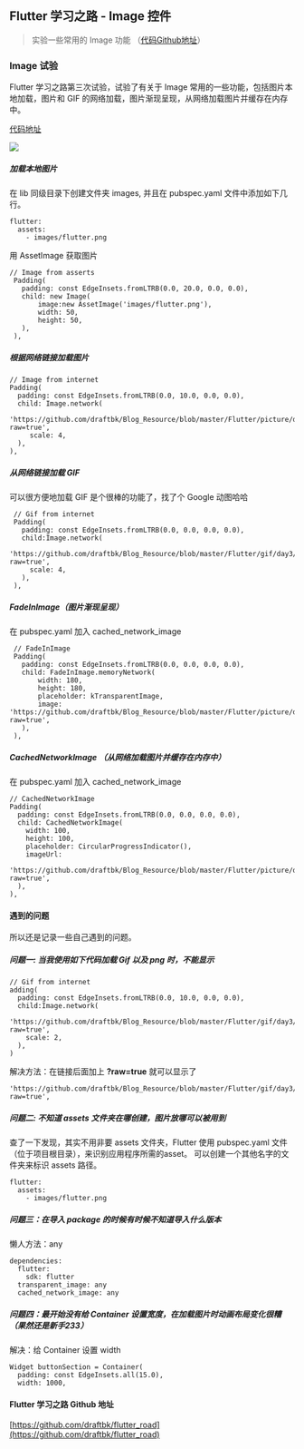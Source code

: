 ## Flutter 学习之路 - Image 控件
> 实验一些常用的 Image 功能 （[代码Github地址](https://github.com/draftbk/flutter_road/blob/master/flutter_road_widgets/lib/days/Day3.dart)）

### Image 试验

Flutter 学习之路第三次试验，试验了有关于 Image 常用的一些功能，包括图片本地加载，图片和 GIF 的网络加载，图片渐现呈现，从网络加载图片并缓存在内存中。

[代码地址](https://github.com/draftbk/flutter_road/blob/master/flutter_road_widgets/lib/days/Day3.dart)

![](https://github.com/draftbk/Blog_Resource/blob/master/Flutter/gif/flutter_road_image.gif)

##### 加载本地图片

在 lib 同级目录下创建文件夹 images, 并且在 pubspec.yaml 文件中添加如下几行。

```
flutter:
  assets:
    - images/flutter.png
```

用 AssetImage 获取图片

```
// Image from asserts
 Padding(
   padding: const EdgeInsets.fromLTRB(0.0, 20.0, 0.0, 0.0),
   child: new Image(
       image:new AssetImage('images/flutter.png'),
       width: 50,
       height: 50,
   ),
 ),
```

##### 根据网络链接加载图片 

```
// Image from internet
Padding(
  padding: const EdgeInsets.fromLTRB(0.0, 10.0, 0.0, 0.0),
  child: Image.network(
    'https://github.com/draftbk/Blog_Resource/blob/master/Flutter/picture/day3/flutter.png?raw=true',
     scale: 4,
  ),
),
```

##### 从网络链接加载 **GIF** 

可以很方便地加载 GIF 是个很棒的功能了，找了个 Google 动图哈哈

```
 // Gif from internet
 Padding(
   padding: const EdgeInsets.fromLTRB(0.0, 0.0, 0.0, 0.0),
   child:Image.network(
     'https://github.com/draftbk/Blog_Resource/blob/master/Flutter/gif/day3/google.gif?raw=true',
     scale: 4,
   ),
 ),
```

##### FadeInImage（图片渐现呈现）

在 pubspec.yaml 加入 cached\_network\_image

```
 // FadeInImage
 Padding(
   padding: const EdgeInsets.fromLTRB(0.0, 0.0, 0.0, 0.0),
   child: FadeInImage.memoryNetwork(
       width: 180,
       height: 180,
       placeholder: kTransparentImage,
       image: 'https://github.com/draftbk/Blog_Resource/blob/master/Flutter/picture/day3/flutter.png?raw=true',
   ),
 ),
```

##### CachedNetworkImage （从网络加载图片并缓存在内存中）

在 pubspec.yaml 加入 cached\_network\_image

```
// CachedNetworkImage
Padding(
  padding: const EdgeInsets.fromLTRB(0.0, 0.0, 0.0, 0.0),
  child: CachedNetworkImage(
    width: 100,
    height: 100,
    placeholder: CircularProgressIndicator(),
    imageUrl:
    'https://github.com/draftbk/Blog_Resource/blob/master/Flutter/picture/day3/flutter.png?raw=true',
  ),
),
```


#### 遇到的问题

所以还是记录一些自己遇到的问题。

##### 问题一: 当我使用如下代码加载 Gif 以及 png 时，不能显示


```
// Gif from internet
adding(
  padding: const EdgeInsets.fromLTRB(0.0, 10.0, 0.0, 0.0),
  child:Image.network(
    'https://github.com/draftbk/Blog_Resource/blob/master/Flutter/gif/day3/google.gif?raw=true',
    scale: 2,
  ),
)
```

解决方法：在链接后面加上 **?raw=true** 就可以显示了

```
'https://github.com/draftbk/Blog_Resource/blob/master/Flutter/gif/day3/google.gif?raw=true',
```
##### 问题二: 不知道 assets 文件夹在哪创建，图片放哪可以被用到


查了一下发现，其实不用非要 assets 文件夹，Flutter 使用 pubspec.yaml 文件（位于项目根目录），来识别应用程序所需的asset。 可以创建一个其他名字的文件夹来标识 assets 路径。

```
flutter:
  assets:
    - images/flutter.png
```

##### 问题三：在导入 package 的时候有时候不知道导入什么版本

懒人方法：any

```
dependencies:
  flutter:
    sdk: flutter
  transparent_image: any
  cached_network_image: any
```

##### 问题四：最开始没有给 Container 设置宽度，在加载图片时动画布局变化很糟（果然还是新手233）

解决：给 Container 设置 width

```
Widget buttonSection = Container(
  padding: const EdgeInsets.all(15.0),
  width: 1000,
```

#### Flutter 学习之路 Github 地址

[https://github.com/draftbk/flutter_road](https://github.com/draftbk/flutter_road)










